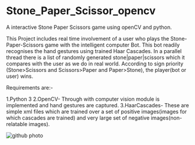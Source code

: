 # Stone_Paper_Scissor_opencv

A interactive Stone Paper Scissors game using openCV and python.

This Project includes real time involvement of a user who plays the Stone-Paper-Scissors game with the intelligent computer Bot. This bot readily recognises the hand gestures using trained Haar Cascades. In a parallel thread there is a list of randomly generated stone|paper|scissors which it compares with the user as we do in real world. According to sign priority (Stone>Scissors and Scissors>Paper and Paper>Stone), the player(bot or user) wins.

Requirements are:-

1.Python 3
2.OpenCV- Through with computer vision module is implemented and hand gestures are captured.
3.HaarCascades- These are simple xml files which are trained over a set of positive images(images for which cascades are trained) and very large set of negative images(non-relatable images).

![github photo](https://user-images.githubusercontent.com/65106015/121936242-0ab6a680-cd67-11eb-80af-312c5a7722ad.png)
